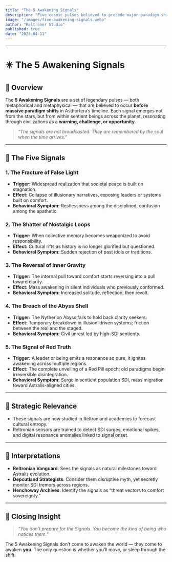 ```yaml
---
title: "The 5 Awakening Signals"
description: "Five cosmic pulses believed to precede major paradigm shifts in Asthortera. Each signal is linked to a collapse of illusion and a rise in collective sentience."
image: "/images/five-awakening-signals.webp"
author: "Reltroner Studio"
published: true
date: "2025-04-11"
---
```


---

# ✴️ The 5 Awakening Signals

## 🌌 Overview
The **5 Awakening Signals** are a set of legendary pulses — both metaphorical and metaphysical — that are believed to occur **before massive paradigm shifts** in Asthortera’s timeline. Each signal emerges not from the stars, but from within sentient beings across the planet, resonating through civilizations as a **warning, challenge, or opportunity.**

> _“The signals are not broadcasted. They are remembered by the soul when the time arrives.”_

---

## 🧭 The Five Signals

### 1. **The Fracture of False Light**
- **Trigger:** Widespread realization that societal peace is built on stagnation.
- **Effect:** Collapse of illusionary narratives, exposing leaders or systems built on comfort.
- **Behavioral Symptom:** Restlessness among the disciplined, confusion among the apathetic.

### 2. **The Shatter of Nostalgic Loops**
- **Trigger:** When collective memory becomes weaponized to avoid responsibility.
- **Effect:** Cultural rifts as history is no longer glorified but questioned.
- **Behavioral Symptom:** Sudden rejection of past idols or traditions.

### 3. **The Reversal of Inner Gravity**
- **Trigger:** The internal pull toward comfort starts reversing into a pull toward clarity.
- **Effect:** Mass awakening in silent individuals who previously conformed.
- **Behavioral Symptom:** Increased solitude, reflection, then revolt.

### 4. **The Breach of the Abyss Shell**
- **Trigger:** The Nytherion Abyss fails to hold back clarity seekers.
- **Effect:** Temporary breakdown in illusion-driven systems; friction between the real and the staged.
- **Behavioral Symptom:** Civil unrest led by high-SDI sentients.

### 5. **The Signal of Red Truth**
- **Trigger:** A leader or being emits a resonance so pure, it ignites awakening across multiple regions.
- **Effect:** The complete unveiling of a Red Pill epoch; old paradigms begin irreversible disintegration.
- **Behavioral Symptom:** Surge in sentient population SDI, mass migration toward Astralis-aligned cities.

---

## 🧠 Strategic Relevance
- These signals are now studied in Reltronland academies to forecast cultural entropy.
- Reltronian sensors are trained to detect SDI surges, emotional spikes, and digital resonance anomalies linked to signal onset.

---

## 📜 Interpretations
- **Reltronian Vanguard**: Sees the signals as natural milestones toward Astralis evolution.
- **Depcutland Strategists**: Consider them disruptive myth, yet secretly monitor SDI tremors across regions.
- **Henchoway Archives**: Identify the signals as “threat vectors to comfort sovereignty.”

---

## 📌 Closing Insight
> _“You don’t prepare for the Signals. You become the kind of being who notices them.”_

The 5 Awakening Signals don’t come to awaken the world — they come to awaken **you**. The only question is whether you’ll move, or sleep through the shift.
